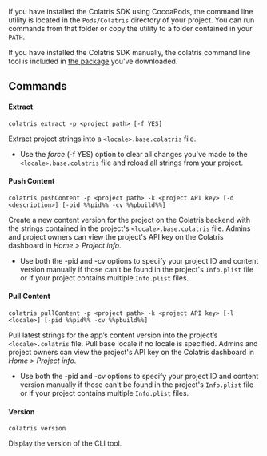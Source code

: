 If you have installed the Colatris SDK using CocoaPods, the command line utility is located in the `Pods/Colatris` directory of your project. You can run commands from that folder or copy the utility to a folder contained in your `PATH`.


If you have installed the Colatris SDK manually, the colatris command line tool is included in [the package](https://github.com/colatris/colatris-ios-sdk/archive/master.zip) you've downloaded.


## Commands

#### Extract


    colatris extract -p <project path> [-f YES]

Extract project strings into a `<locale>.base.colatris` file.

* Use the _force_ (-f YES) option to clear all changes you've made to the `<locale>.base.colatris` file and reload all strings from your project.

#### Push Content


    colatris pushContent -p <project path> -k <project API key> [-d <description>] [-pid %%pid%% -cv %%pbuild%%]

Create a new content version for the project on the Colatris backend with the strings contained in the project's `<locale>.base.colatris` file.
Admins and project owners can view the project's API key on the Colatris dashboard in _Home > Project info_.

* Use both the -pid and -cv options to specify your project ID and content version manually if those can't be found in the project's `Info.plist` file or if your project contains multiple `Info.plist` files.

#### Pull Content


    colatris pullContent -p <project path> -k <project API key> [-l <locale>] [-pid %%pid%% -cv %%pbuild%%]

Pull latest strings for the app’s content version into the project’s `<locale>.colatris` file. Pull base locale if no locale is specified.
Admins and project owners can view the project's API key on the Colatris dashboard in _Home > Project info_.

* Use both the -pid and -cv options to specify your project ID and content version manually if those can't be found in the project's `Info.plist` file or if your project contains multiple `Info.plist` files.

#### Version

	colatris version

Display the version of the CLI tool.